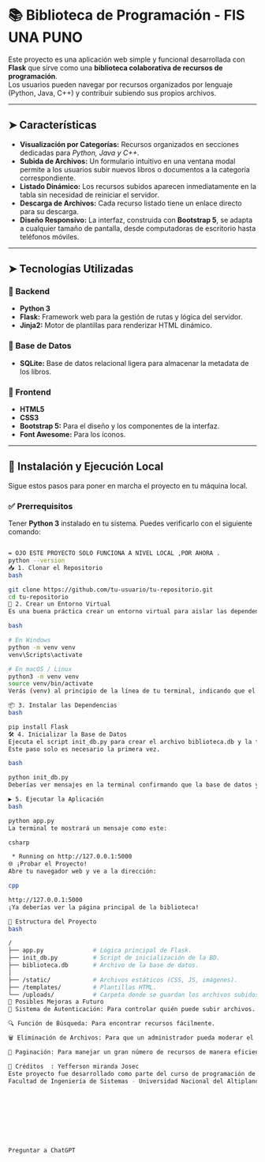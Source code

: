 # 📚 Biblioteca de Programación - FIS UNA PUNO

Este proyecto es una aplicación web simple y funcional desarrollada con **Flask** que sirve como una **biblioteca colaborativa de recursos de programación**.  
Los usuarios pueden navegar por recursos organizados por lenguaje (Python, Java, C++) y contribuir subiendo sus propios archivos.

---

## ➤ Características

- **Visualización por Categorías:** Recursos organizados en secciones dedicadas para *Python, Java y C++*.
- **Subida de Archivos:** Un formulario intuitivo en una ventana modal permite a los usuarios subir nuevos libros o documentos a la categoría correspondiente.
- **Listado Dinámico:** Los recursos subidos aparecen inmediatamente en la tabla sin necesidad de reiniciar el servidor.
- **Descarga de Archivos:** Cada recurso listado tiene un enlace directo para su descarga.
- **Diseño Responsivo:** La interfaz, construida con **Bootstrap 5**, se adapta a cualquier tamaño de pantalla, desde computadoras de escritorio hasta teléfonos móviles.

---

## ➤ Tecnologías Utilizadas

### 🔧 Backend

- **Python 3**
- **Flask:** Framework web para la gestión de rutas y lógica del servidor.
- **Jinja2:** Motor de plantillas para renderizar HTML dinámico.

### 💾 Base de Datos

- **SQLite:** Base de datos relacional ligera para almacenar la metadata de los libros.

### 🎨 Frontend

- **HTML5**
- **CSS3**
- **Bootstrap 5:** Para el diseño y los componentes de la interfaz.
- **Font Awesome:** Para los íconos.

---

## 🚀 Instalación y Ejecución Local

Sigue estos pasos para poner en marcha el proyecto en tu máquina local.

### ✅ Prerrequisitos

Tener **Python 3** instalado en tu sistema. Puedes verificarlo con el siguiente comando:

```bash

= OJO ESTE PROYECTO SOLO FUNCIONA A NIVEL LOCAL ,POR AHORA .
python --version
📥 1. Clonar el Repositorio
bash

git clone https://github.com/tu-usuario/tu-repositorio.git
cd tu-repositorio
🧪 2. Crear un Entorno Virtual
Es una buena práctica crear un entorno virtual para aislar las dependencias del proyecto.

bash

# En Windows
python -m venv venv
venv\Scripts\activate

# En macOS / Linux
python3 -m venv venv
source venv/bin/activate
Verás (venv) al principio de la línea de tu terminal, indicando que el entorno está activo.

📦 3. Instalar las Dependencias
bash

pip install Flask
🛠 4. Inicializar la Base de Datos
Ejecuta el script init_db.py para crear el archivo biblioteca.db y la tabla libros.
Este paso solo es necesario la primera vez.

bash

python init_db.py
Deberías ver mensajes en la terminal confirmando que la base de datos y la tabla se crearon.

▶️ 5. Ejecutar la Aplicación
bash

python app.py
La terminal te mostrará un mensaje como este:

csharp

 * Running on http://127.0.0.1:5000
🌐 ¡Probar el Proyecto!
Abre tu navegador web y ve a la dirección:

cpp

http://127.0.0.1:5000
¡Ya deberías ver la página principal de la biblioteca!

📂 Estructura del Proyecto
bash

/
├── app.py              # Lógica principal de Flask.
├── init_db.py          # Script de inicialización de la BD.
├── biblioteca.db       # Archivo de la base de datos.
│
├── /static/            # Archivos estáticos (CSS, JS, imágenes).
├── /templates/         # Plantillas HTML.
└── /uploads/           # Carpeta donde se guardan los archivos subidos.
🔧 Posibles Mejoras a Futuro
🔐 Sistema de Autenticación: Para controlar quién puede subir archivos.

🔍 Función de Búsqueda: Para encontrar recursos fácilmente.

🗑️ Eliminación de Archivos: Para que un administrador pueda moderar el contenido.

📄 Paginación: Para manejar un gran número de recursos de manera eficiente.

🙌 Créditos  : Yefferson miranda Josec
Este proyecto fue desarrollado como parte del curso de programación de la
Facultad de Ingeniería de Sistemas - Universidad Nacional del Altiplano, Puno.









Preguntar a ChatGPT
